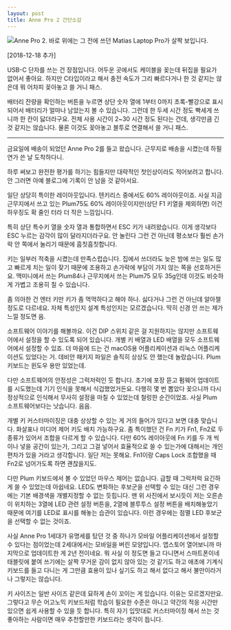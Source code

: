 ```yaml
---
layout: post
title: Anne Pro 2 간단소감
---
```


![Anne Pro 2. 바로 위에는 그 전에 쓰던 Matias Laptop Pro가 살짝 보입니다.](https://d.pr/i/dqyQnB+)

\[2018-12-18 추가\]

USB-C 단자를 쓰는 건 장점입니다. 어두운 곳에서도 케이블을 꽂는데 뒤집을 필요가 없어서 좋아요. 하지만 C타입이라고 해서 충전 속도가 그리 빠르다거나 한 것 같지는 않은데 뭐 어차피 꽂아놓고 쓸 거니 패스.

배터리 잔량을 확인하는 버튼을 누르면 상단 숫자 열에 1부터 0까지 초록-빨강으로 표시되어서 배터리가 얼마나 남았는지 볼 수 있습니다. 그런데 한 두세 시간 정도 빡세게 쓰니까 한 칸이 닳더라구요. 전체 사용 시간이 2~30 시간 정도 된다는 건데, 생각만큼 긴 것 같지는 않습니다. 물론 이것도 꽂아놓고 블투로 연결해서 쓸 거니 패스.

------

금요일에 배송이 되었던 Anne Pro 2를 들고 왔습니다. 근무지로 배송을 시켰는데 하필 연가 쓴 날 도착하다니.

하루 써보고 완전한 평가를 하기는 힘들지만 대략적인 첫인상이라도 적어보려고 합니다. 안 그러면 아예 블로그에 기록이 안 남을 것 같아서요.

일단 상당히 특이한 레이아웃입니다. 텐키리스 중에서도 60% 레이아웃이죠. 사실 지금 근무지에서 쓰고 있는 Plum75도 60% 레이아웃이지만(상단 F1 키열을 제외하면) 이건 하우징도 확 줄인 터라 더 작은 느낌입니다.

특히 상단 특수키 열을 숫자 열과 통합하면서 ESC 키가 내려왔습니다. 이게 생각보다 ESC 누르는 감각이 많이 달라지더라구요. 안 눌린다 그런 건 아닌데 평소보다 훨씬 손가락 안 쪽에서 눌리기 때문에 흠칫흠칫합니다.

키는 일부러 적축을 시켰는데 만족스럽습니다. 집에서 쓰더라도 늦은 밤에 쓰는 일도 많고 빠르게 치는 일이 잦기 때문에 조용하고 손가락에 부담이 가지 않는 쪽을 선호하거든요. 맥미니에서 쓰는 Plum84나 근무지에서 쓰는 Plum75 모두 35g인데 이것도 비슷하게 가볍고 조용히 칠 수 있습니다.

좀 의아한 건 엔터 키만 키가 좀 먹먹하다고 해야 하나. 싫다거나 그런 건 아닌데 알아챌 정도로 다르네요. 자체 특성인지 설계 특성인지는 모르겠습니다. 딱히 신경 안 쓰는 제가 느낄 정도면 음.

소프트웨어 이야기를 해볼까요. 이건 DIP 스위치 같은 걸 지원하지는 않지만 소프트웨어에서 설정을 할 수 있도록 되어 있습니다. 개별 키 배열과 LED 배열을 모두 소프트웨어에서 설정할 수 있죠. 더 마음에 드는 건 macOS용 어플리케이션과 리눅스 어플리케이션도 있었다는 거. 데비안 패키지 파일은 솔직히 상상도 안 했는데 놀랐습니다. Plum 키보드는 윈도우 용만 있었는데.

다만 소프트웨어의 안정성은 그럭저럭인 듯 합니다. 초기에 포장 뜯고 펌웨어 업데이트를 시도했는데 기기 인식을 못해서 식겁했었거든요. 다행히 몇 번 뽑았다 꽂으니까 다시 정상적으로 인식해서 무사히 설정을 마칠 수 있었는데 철렁한 순간이었죠. 사실 Plum 소프트웨어보다는 낫습니다. 음음.

개별 키 커스터마이징은 대충 상상할 수 있는 게 거의 들어가 있다고 보면 대충 맞습니다. 화살표나 미디어 제어 키도 배치 가능하구요. 좀 특이했던 건 Fn 키가 Fn1, Fn2로 두 종류가 있어서 조합을 다르게 할 수 있습니다. 다만 60% 레이아웃에 Fn 키를 두 개 씩이나 넣을 공간이 있는가, 그리고 그걸 넣어서 효율적으로 쓸 수 있는가에 대해서는 개인 편차가 있을 거라고 생각합니다. 일단 저는 못해요. Fn1이랑 Caps Lock 조합했을 때 Fn2로 넘어가도록 하면 괜찮을지도.

다만 Plum 키보드에서 볼 수 있었던 마우스 제어는 없습니다. 급할 때 그럭저럭 요긴하게 쓸 수 있었는데 아쉽네요. LED도 변화하는 후보군을 선택할 수 있는 대신 그런 경우에는 기본 배경색을 개별지정할 수 없는 듯힙니다. 맨 위 사진에서 보시듯이 저는 오른손이 위치하는 3열에 LED 관련 설정 버튼을, 2열에 블루투스 설정 버튼을 배치해놓았기 때문에 여기를 LED로 표시를 해놓는 습관이 있습니다. 이런 경우에는 점멸 LED 후보군을 선택할 수 없는 것이죠.

사실 Anne Pro 1세대가 유명세를 탔던 것 중 하나가 모바일 어플리케이션에서 설정할 수 있다는 점이었는데 2세대에서는 모바일을 버린 모양입니다. 앱스토어 열어보니까 마지막으로 업데이트한 게 2년 전이네요. 뭐 사실 이 정도면 들고 다니면서 스마트폰이네 태블릿에 붙여 쓰기에는 살짝 무거운 감이 없지 않아 있는 것 같기도 하고 애초에 기계식 키보드를 들고 다니는 게 그만큼 효용이 있나 싶기도 하고 해서 없다고 해서 불만이라거나 그렇지는 않습니다.

키 사이즈는 일반 사이즈 같은데 묘하게 손이 꼬이는 게 있습니다. 이유는 모르겠지만요. 그렇다고 무슨 어고노믹 키보드처럼 학습이 필요한 수준은 아니고 약간의 적응 시간만 있으면 쉽게 사용할 수 있을 듯 합니다. 특히 자기 입맛대로 커스터마이징 해서 쓰는 것 좋아하는 사람이면 매우 추천할만한 키보드라는 생각이 듭니다.